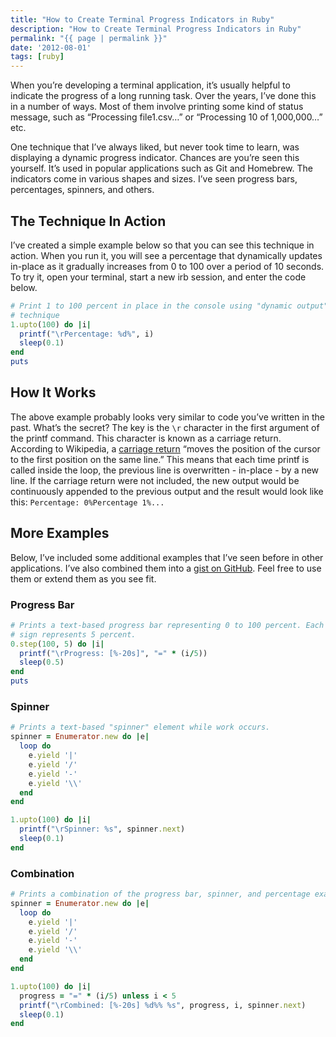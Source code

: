 ```yaml
---
title: "How to Create Terminal Progress Indicators in Ruby"
description: "How to Create Terminal Progress Indicators in Ruby"
permalink: "{{ page | permalink }}"
date: '2012-08-01'
tags: [ruby]
---
```


When you’re developing a terminal application, it’s usually helpful to indicate the progress of a long running task. Over the years, I’ve done this in a number of ways. Most of them involve printing some kind of status message, such as “Processing file1.csv…” or “Processing 10 of 1,000,000…” etc.

One technique that I’ve always liked, but never took time to learn, was displaying a dynamic progress indicator. Chances are you’re seen this yourself. It’s used in popular applications such as Git and Homebrew. The indicators come in various shapes and sizes. I’ve seen progress bars, percentages, spinners, and others.

## The Technique In Action

I’ve created a simple example below so that you can see this technique in action. When you run it, you will see a percentage that dynamically updates in-place as it gradually increases from 0 to 100 over a period of 10 seconds. To try it, open your terminal, start a new irb session, and enter the code below.

```ruby
# Print 1 to 100 percent in place in the console using "dynamic output"
# technique
1.upto(100) do |i|
  printf("\rPercentage: %d%", i)
  sleep(0.1)
end
puts
```

## How It Works

The above example probably looks very similar to code you’ve written in the past. What’s the secret? The key is the ```\r``` character in the first argument of the printf command. This character is known as a carriage return. According to Wikipedia, a [carriage return][1] “moves the position of the cursor to the first position on the same line.” This means that each time printf is called inside the loop, the previous line is overwritten - in-place - by a new line. If the carriage return were not included, the new output would be continuously appended to the previous output and the result would look like this: ```Percentage: 0%Percentage 1%...```

## More Examples

Below, I’ve included some additional examples that I’ve seen before in other applications. I’ve also combined them into a [gist on GitHub][2]. Feel free to use them or extend them as you see fit.

### Progress Bar

```ruby
# Prints a text-based progress bar representing 0 to 100 percent. Each "="
# sign represents 5 percent.
0.step(100, 5) do |i|
  printf("\rProgress: [%-20s]", "=" * (i/5))
  sleep(0.5)
end
puts
```

### Spinner

```ruby
# Prints a text-based "spinner" element while work occurs.
spinner = Enumerator.new do |e|
  loop do
    e.yield '|'
    e.yield '/'
    e.yield '-'
    e.yield '\\'
  end
end

1.upto(100) do |i|
  printf("\rSpinner: %s", spinner.next)
  sleep(0.1)
end
```

### Combination

```ruby
# Prints a combination of the progress bar, spinner, and percentage examples.
spinner = Enumerator.new do |e|
  loop do
    e.yield '|'
    e.yield '/'
    e.yield '-'
    e.yield '\\'
  end
end

1.upto(100) do |i|
  progress = "=" * (i/5) unless i < 5
  printf("\rCombined: [%-20s] %d%% %s", progress, i, spinner.next)
  sleep(0.1)
end
```


[1]: http://en.wikipedia.org/wiki/Carriage_return
[2]: https://gist.github.com/jpo/3212901
